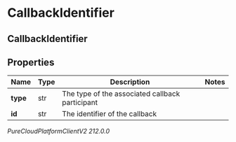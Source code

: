 # CallbackIdentifier

## CallbackIdentifier

## Properties

|Name | Type | Description | Notes|
|------------ | ------------- | ------------- | -------------|
| **type** | str | The type of the associated callback participant | |
| **id** | str | The identifier of the callback | |



_PureCloudPlatformClientV2 212.0.0_
